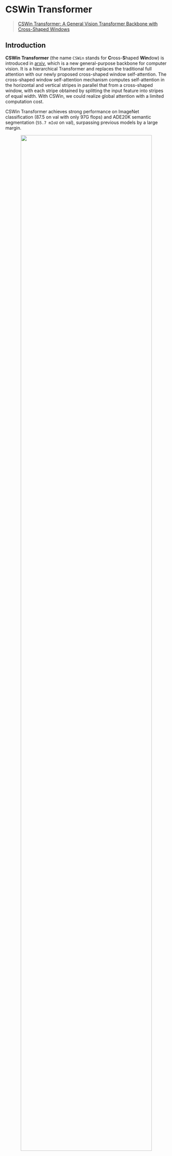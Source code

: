 # CSWin Transformer

> [CSWin Transformer: A General Vision Transformer Backbone with Cross-Shaped Windows](https://https://arxiv.org/pdf/2107.00652.pdf)

<!-- [ALGORITHM] -->

## Introduction

**CSWin Transformer** (the name `CSWin` stands for **C**ross-**S**haped **Win**dow) is introduced in [arxiv](https://arxiv.org/abs/2107.00652), which is a new general-purpose backbone for computer vision. It is a hierarchical Transformer and replaces the traditional full attention with our newly proposed cross-shaped window self-attention. The cross-shaped window self-attention mechanism computes self-attention in the horizontal and vertical stripes in parallel that from a cross-shaped window, with each stripe obtained by splitting the input feature into stripes of equal width. With CSWin, we could realize global attention with a limited computation cost.

CSWin Transformer achieves strong performance on ImageNet classification (87.5 on val with only 97G flops) and ADE20K semantic segmentation (`55.7 mIoU` on val), surpassing previous models by a large margin.

<div align=center>
<img src="https://github.com/microsoft/CSWin-Transformer/blob/main/teaser.png" width="90%"/>
</div>

## Abstract

<details>

<summary>Show the paper's abstract</summary>

<br>
We present CSWin Transformer, an efficient and effective Transformer-based backbone for general-purpose vision tasks. A challenging issue in Transformer design is that global self-attention is very expensive to compute whereas local self-attention often limits the field of interactions of each token. To address this issue, we develop the CrossShaped Window self-attention mechanism for computing self-attention in the horizontal and vertical stripes in parallel that form a cross-shaped window, with each stripe obtained by splitting the input feature into stripes of equal width. We provide a mathematical analysis of the effect of the stripe width and vary the stripe width for different layers of the Transformer network which achieves strong modeling capability while limiting the computation cost. We also introduce Locally-enhanced Positional Encoding (LePE), which handles the local positional information better than existing encoding schemes. LePE naturally supports arbitrary input resolutions, and is thus especially effective and friendly for downstream tasks. Incorporated with these designs and a hierarchical structure, CSWin Transformer demonstrates competitive performance on common vision tasks. Specifically, it achieves 85.4% Top-1 accuracy on ImageNet-1K without any extra training data or label, 53.9 box AP and 46.4 mask AP on the COCO detection task, and 52.2 mIOU on the ADE20K semantic segmentation task, surpassing previous state-of-the-art Swin Transformer backbone by +1.2, +2.0, +1.4, and +2.0 respectively under the similar FLOPs setting. By further pretraining on the larger dataset ImageNet-21K, we achieve 87.5% Top-1 accuracy on ImageNet-1K and high segmentation performance on ADE20K with 55.7 mIoU.
</br>

</details>

## How to use it?

<!-- [TABS-BEGIN] -->

**Predict image**

```python
>>> import torch
>>> from mmcls.apis import init_model, inference_model
>>>
>>> model = init_model('configs/cswin/cswin-tiny_b64_in1k.py', '')
>>> predict = inference_model(model, 'demo/demo.JPEG')
>>> print(predict['pred_class'])
sea snake
>>> print(predict['pred_score'])
0.8974384665489197
```

**Use the model**

```python
>>> import torch
>>> from mmcls.apis import init_model
>>>
>>> model = init_model('configs/cswin/cswin-base_b64_in1k.py', '')
>>> inputs = torch.rand(1, 3, 224, 224).to(model.data_preprocessor.device)
>>> # To get classification scores.
>>> out = model(inputs)
>>> print(out.shape)
torch.Size([1, 1000])
>>> # To extract features.
>>> outs = model.extract_feat(inputs)
>>> print(outs[0].shape)
torch.Size([1, 768])
```

**Train/Test Command**

Place the ImageNet dataset to the `data/imagenet/` directory, or prepare datasets according to the [docs](https://mmclassification.readthedocs.io/en/1.x/user_guides/dataset_prepare.html#prepare-dataset).

Train:

```shell
python tools/train.py configs/cswin/cswin-base_b64_in1k.py ""
```

Test:

```shell
python tools/test.py configs/cswin/cswin-base_b64_in1k.py ""
```

<!-- [TABS-END] -->

For more configurable parameters, please refer to the [API]("").

## Results and models

### ImageNet-1k

|   Model   |   Pretrain   | resolution | Params(M) | Flops(G) | Top-1 (%) | Top-5 (%) |                  Config                   |  Download   |
| :-------: | :----------: | :--------: | :-------: | :------: | :-------: | :-------: | :---------------------------------------: | :---------: |
| CSWin-T\* | From scratch |  224x224   |   22.32   |   4.34   |   82.66   |   96.27   |    [config](./cswin-tiny_b64_in1k.py)     | [model]("") |
| CSWin-S\* | From scratch |  224x224   |   34.64   |   6.83   |   83.58   |   96.55   |    [config](./cswin-small_b64_in1k.py)    | [model]("") |
| CSWin-B\* | From scratch |  224x224   |   77.38   |  14.99   |   84.11   |   96.92   |    [config](./cswin-base_b64_in1k.py)     | [model]("") |
| CSWin-B\* | From scratch |  384x384   |   77.38   |  33.19   |   85.52   |   97.53   | [config](./cswin-base_b64_in1k-384px.py)  | [model](")  |
| CSWin-L\* | From scratch |  224x224   |  173.26   |  34.04   |   86.35   |   97.98   |    [config](./cswin-large_b64_in1k.py)    | [model]("") |
| CSWin-L\* | From scratch |  384x384   |  173.26   |  102.06  |   87.49   |   98.36   | [config](./cswin-large_b64_in1k-384px.py) | [model]("") |

*Models with * are converted from the [official repo](https://github.com/microsoft/Swin-Transformer#main-results-on-imagenet-with-pretrained-models). The config files of these models are only for validation. We don't ensure these config files' training accuracy and welcome you to contribute your reproduction results.*

## Citation

```
@misc{dong2021cswin,
      title={CSWin Transformer: A General Vision Transformer Backbone with Cross-Shaped Windows},
        author={Xiaoyi Dong and Jianmin Bao and Dongdong Chen and Weiming Zhang and Nenghai Yu and Lu Yuan and Dong Chen and Baining Guo},
        year={2021},
        eprint={2107.00652},
        archivePrefix={arXiv},
        primaryClass={cs.CV}
}
```

